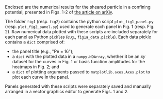Enclosed are the numerical results for the sheared particle in a confining potential, presented in Figs. 1-2 of [the article on arXiv](http://arxiv.org/abs/2406.01582).

The folder `fig1` (resp. `fig2`) contains the python script `plot_fig1_panel.py` (resp. `plot_fig2_panel.py`) used to generate each panel in Fig. 1 (resp. Fig. 2).  Raw numerical data plotted with these scripts are included separately for each panel as Python `pickle`s (e.g., `fig1a_data.pickle`).  Each data pickle contains a `dict` comprised of:

- the panel title (e.g., "Pe = 16");
- a `dict` with the plotted data in a `numpy.NDArray`, whether it be an *xy* dataset for the curves in Fig. 1 or basis function amplitudes for the heatmaps in Fig. 2; and
- a `dict` of plotting arguments passed to `matplotlib.axes.Axes.plot` to plot each curve in the panel.

Panels generated with these scripts were separately saved and manually arranged in a vector graphics editor to generate Figs. 1 and 2.

